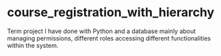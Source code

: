 # course_registration_with_hierarchy
Term project I have done with Python and a database mainly about managing permissions, different roles accessing different functionalities within the system.
